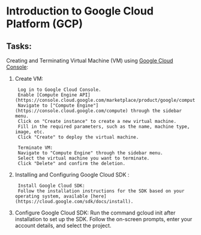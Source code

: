 # Introduction to Google Cloud Platform (GCP)

## Tasks:

Creating and Terminating Virtual Machine (VM) using [Google Cloud Console](https://console.cloud.google.com/):

1. Create VM:

        Log in to Google Cloud Console.
        Enable [Compute Engine API](https://console.cloud.google.com/marketplace/product/google/compute.googleapis.com).
        Navigate to ["Compute Engine"](https://console.cloud.google.com/compute) through the sidebar menu.
        Click on "Create instance" to create a new virtual machine.
        Fill in the required parameters, such as the name, machine type, image, etc.
        Click "Create" to deploy the virtual machine.

        Terminate VM:
        Navigate to "Compute Engine" through the sidebar menu.
        Select the virtual machine you want to terminate.
        Click "Delete" and confirm the deletion.

2. Installing and Configuring Google Cloud SDK :

        Install Google Cloud SDK:
        Follow the installation instructions for the SDK based on your operating system, available [here](https://cloud.google.com/sdk/docs/install).

3. Configure Google Cloud SDK:
        Run the command gcloud init after installation to set up the SDK.
        Follow the on-screen prompts, enter your account details, and select the project.